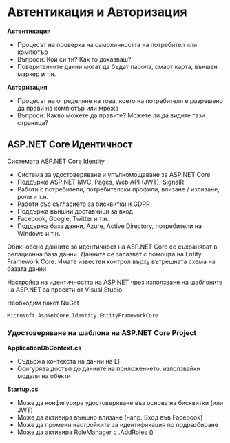 # Автентикация и Авторизация

**Автентикация**
- Процесът на проверка на самоличността на потребител или компютър
- Въпроси: Кой си ти? Как го доказваш?
- Поверителните данни могат да бъдат парола, смарт карта, външен маркер и т.н.

**Авторизация**
- Процесът на определяне на това, което на потребителя е разрешено да прави на компютър или мрежа
- Въпроси: Какво можете да правите? Можете ли да видите тази страница?

## ASP.NET Core Идентичност
Системата ASP.NET Core Identity
- Система за удостоверяване и упълномощаване за ASP.NET Core
- Поддържа ASP.NET MVC, Pages, Web API (JWT), SignalR
- Работи с потребители, потребителски профили, влизане / излизане, роли и т.н.
- Работи със съгласието за бисквитки и GDPR
- Поддържа външни доставчици за вход
- Facebook, Google, Twitter и т.н.
- Поддържа база данни, Azure, Active Directory, потребители на Windows и т.н.

Обикновено данните за идентичност на ASP.NET Core се съхраняват в релационна база данни.
Данните се запазват с помощта на Entity Framework Core.
Имате известен контрол върху вътрешната схема на базата данни

Настройка на идентичността на ASP.NET чрез използване на шаблоните на ASP.NET за проекти от Visual Studio.

Необходим пакет NuGet
```
Microsoft.AspNetCore.Identity.EntityFrameworkCore
```

### Удостоверяване на шаблона на ASP.NET Core Project

**ApplicationDbContext.cs**
- Съдържа контекста на данни на EF
- Осигурява достъп до данните на приложението, използвайки модели на обекти

**Startup.cs**
- Може да конфигурира удостоверяване въз основа на бисквитки (или JWT)
- Може да активира външно влизане (напр. Вход във Facebook)
- Може да промени настройките за идентификация по подразбиране
- Може да активира RoleManager с .AddRoles <IdentityRole> ()


